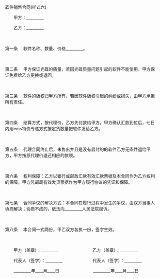 



软件销售合同(样式六)



 

　　甲方：_________　　

　　乙方：_________

　　

第一条
　软件名称、数量、价格_________。

　　

第二条
　甲方保证光碟的质量，若因光碟质量问题引起的软件不能使用，甲方保证免费给乙方更换或退回。

　　

第三条
　软件的版权归甲方所有，若因软件版权引起的纠纷或损失，由甲方承担所有责任。

　　

第四条
　结算方式，按代理价，乙方先付款给甲方，甲方确认汇款到位后，七日内用ems特快专递方式按定货数量把软件发给乙方。

　　

第五条
　代理合同终止后，未售出并且是没有启封的的软件乙方无条件退给甲方，甲方按原代理价退还相应的款项。

　　

第六条
　权利保障：乙方以银行或邮政汇款有效汇款票据及本合同作为乙方权利的保障，甲方凭邮局有效发货票据作为甲方履行协议的凭证和保障。

　　

第七条
　合同争议的解决方式：本合同在履行过程中发生的争议，由双方当事人协商解决；协商不成的，依法向_________人民法院起诉。

　　

第八条
　本合同一式两份，甲乙双方各执一份，签字生效。

　　

　　甲方（盖章）：_________　　　　　　　　乙方（盖章）：_________　　

　　代表人（签字）：_________　　　　　　　代表人（签字）：_________　　

　　_________年____月____日　　　　　　　　_________年____月____日